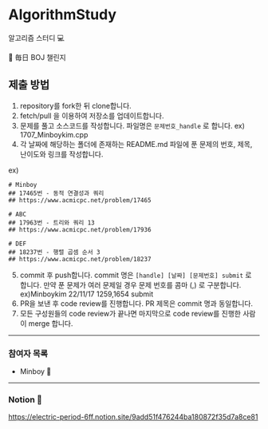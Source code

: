 # AlgorithmStudy

알고리즘 스터디 💻

🌠 毎日 BOJ 챌린지

## 제출 방법
1. repository를 fork한 뒤 clone합니다.
2. fetch/pull 을 이용하여 저장소를 업데이트합니다.
3. 문제를 풀고 소스코드를 작성합니다. 파일명은 `문제번호_handle` 로 합니다. ex) 1707_Minboykim.cpp
4. 각 날짜에 해당하는 폴더에 존재하는 README.md 파일에 푼 문제의 번호, 제목, 난이도와 링크를 작성합니다. 

 ex)

```
# Minboy
## 17465번 - 동적 연결성과 쿼리
## https://www.acmicpc.net/problem/17465

# ABC
## 17963번 - 트리와 쿼리 13
## https://www.acmicpc.net/problem/17936

# DEF
## 18237번 - 행렬 곱셈 순서 3
## https://www.acmicpc.net/problem/18237
```
5. commit 후 push합니다. commit 명은 `[handle] [날짜] [문제번호] submit` 로 합니다. 만약 푼 문제가 여러 문제일 경우 문제 번호를 콤마 (,) 로 구분합니다. ex)Minboykim 22/11/17 1259,1654 submit 
6. PR을 보낸 후 code review를 진행합니다. PR 제목은 commit 명과 동일합니다.
7. 모든 구성원들의 code review가 끝나면 마지막으로 code review를 진행한 사람이 merge 합니다.

---
### 참여자 목록
* Minboy 🐧
---

### Notion 📔
https://electric-period-6ff.notion.site/9add51f476244ba180872f35d7a8ce81
